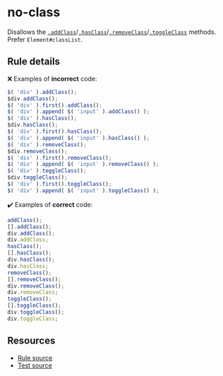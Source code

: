 # no-class

Disallows the [`.addClass`](https://api.jquery.com/addClass/)/[`.hasClass`](https://api.jquery.com/hasClass/)/[`.removeClass`](https://api.jquery.com/removeClass/)/[`.toggleClass`](https://api.jquery.com/toggleClass/) methods. Prefer `Element#classList`.

## Rule details

❌ Examples of **incorrect** code:
```js
$( 'div' ).addClass();
$div.addClass();
$( 'div' ).first().addClass();
$( 'div' ).append( $( 'input' ).addClass() );
$( 'div' ).hasClass();
$div.hasClass();
$( 'div' ).first().hasClass();
$( 'div' ).append( $( 'input' ).hasClass() );
$( 'div' ).removeClass();
$div.removeClass();
$( 'div' ).first().removeClass();
$( 'div' ).append( $( 'input' ).removeClass() );
$( 'div' ).toggleClass();
$div.toggleClass();
$( 'div' ).first().toggleClass();
$( 'div' ).append( $( 'input' ).toggleClass() );
```

✔️ Examples of **correct** code:
```js
addClass();
[].addClass();
div.addClass();
div.addClass;
hasClass();
[].hasClass();
div.hasClass();
div.hasClass;
removeClass();
[].removeClass();
div.removeClass();
div.removeClass;
toggleClass();
[].toggleClass();
div.toggleClass();
div.toggleClass;
```

## Resources

* [Rule source](/src/rules/no-class.js)
* [Test source](/src/tests/no-class.js)
